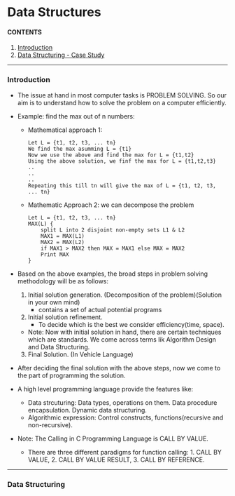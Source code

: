 # Data Structures

#### CONTENTS
1. [Introduction](data_structures.md#Introduction) 
2. [Data Structuring - Case Study](data_structures.md#Data-Structuring)

-------------------------------------------------------------------------------
### Introduction

- The issue at hand in most computer tasks is PROBLEM SOLVING. So our aim is to understand how to solve the problem on a computer efficiently.
- Example: find the max out of n numbers:
  - Mathematical approach 1:
    ```
    Let L = {t1, t2, t3, ... tn}
    We find the max asumming L = {t1}
    Now we use the above and find the max for L = {t1,t2}
    Using the above solution, we finf the max for L = {t1,t2,t3}
    ..
    ..
    ..
    Repeating this till tn will give the max of L = {t1, t2, t3, ... tn}
    ```
  - Mathematic Approach 2: we can decompose the problem
    ```
    Let L = {t1, t2, t3, ... tn}
    MAX(L) {
        split L into 2 disjoint non-empty sets L1 & L2
        MAX1 = MAX(L1)
        MAX2 = MAX(L2)
        if MAX1 > MAX2 then MAX = MAX1 else MAX = MAX2
        Print MAX
    }
    ```
- Based on the above examples, the broad steps in problem solving methodology will be as follows:
  1. Initial solution generation. (Decomposition of the problem)(Solution in your own mind)
     - contains a set of actual potential programs
  2. Initial solution refinement.
     - To decide which is the best we consider efficiency(time, space).
   - Note: Now with initial solution in hand, there are certain techniques which are standards. We come across terms lik Algorithm Design and Data Structuring.
  3. Final Solution. (In Vehicle Language)
- After deciding the final solution with the above steps, now we come to the part of programming the solution.
- A high level programming language provide the features like:
  - Data strcuturing: Data types, operations on them. Data procedure encapsulation. Dynamic data structuring.
  - Algorithmic expression: Control constructs, functions(recursive and non-recursive).

- Note: The Calling in C Programming Language is CALL BY VALUE.
  - There are three different paradigms for function calling: 1. CALL BY VALUE, 2. CALL BY VALUE RESULT, 3. CALL BY REFERENCE.

-------------------------------------------------------------------------------

### Data Structuring
